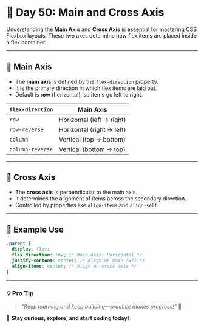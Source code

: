 # 🚀 **Day 50: Main and Cross Axis**

Understanding the **Main Axis** and **Cross Axis** is essential for mastering CSS Flexbox layouts. These two axes determine how flex items are placed inside a flex container.

---

## 🔀 **Main Axis**

- The **main axis** is defined by the `flex-direction` property.
- It is the primary direction in which flex items are laid out.
- Default is **row** (horizontal), so items go left to right.

| `flex-direction`     | Main Axis        |
|----------------------|------------------|
| `row`                | Horizontal (left → right) |
| `row-reverse`        | Horizontal (right → left) |
| `column`             | Vertical (top → bottom)   |
| `column-reverse`     | Vertical (bottom → top)   |

---

## 🎯 **Cross Axis**

- The **cross axis** is perpendicular to the main axis.
- It determines the alignment of items across the secondary direction.
- Controlled by properties like `align-items` and `align-self`.

---

## 🧠 Example Use

```css
.parent {
  display: flex;
  flex-direction: row; /* Main Axis: Horizontal */
  justify-content: center; /* Align on main axis */
  align-items: center; /* Align on cross axis */
}
```

---

### 💡 **Pro Tip**
> _"Keep learning and keep building—practice makes progress!"_ 💪

🚀 **Stay curious, explore, and start coding today!**

